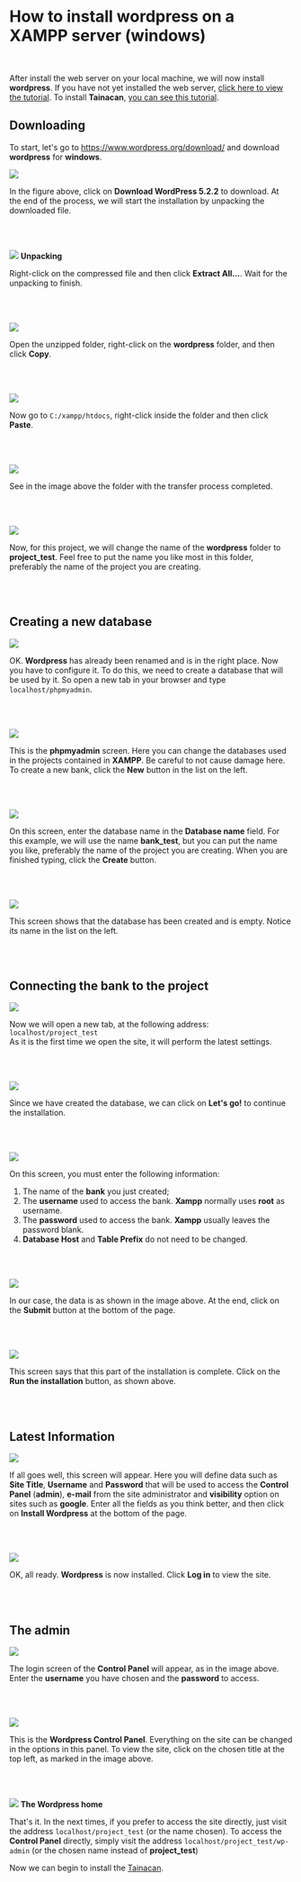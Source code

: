 # How to install wordpress on a XAMPP server (windows) #

<br>

After install the web server on your local machine, we will now install **wordpress**. If you have not yet installed the web server, [click here to view the tutorial](xampp#install-tainacan-on-a-local-windows-machine-no-server). To install **Tainacan**, [you can see this tutorial](tainacan#how-to-install-the-tainacan-plugin-on-wordpress).

## Downloading ##

To start, let's go to https://www.wordpress.org/download/ and download **wordpress** for **windows**.

![](/_assets/images/wordpress_01.png)

In the figure above, click on **Download WordPress 5.2.2** to download. At the end of the process, we will start the installation by unpacking the downloaded file.

<br><br>

![](/_assets/images/wordpress_02.png)
**Unpacking**

Right-click on the compressed file and then click **Extract All...**. Wait for the unpacking to finish.

<br><br>

![](/_assets/images/wordpress_03.png)

Open the unzipped folder, right-click on the **wordpress** folder, and then click **Copy**.

<br><br>

![](/_assets/images/wordpress_04.png)

Now go to `C:/xampp/htdocs`, right-click inside the folder and then click **Paste**.

<br><br>

![](/_assets/images/wordpress_05.png)

See in the image above the folder with the transfer process completed.

<br><br>

![](/_assets/images/wordpress_06.png)

Now, for this project, we will change the name of the **wordpress** folder to **project_test**. Feel free to put the name you like most in this folder, preferably the name of the project you are creating.

<br><br>

## Creating a new database ##

![](/_assets/images/wordpress_07.png)

OK. **Wordpress** has already been renamed and is in the right place. Now you have to configure it. To do this, we need to create a database that will be used by it. So open a new tab in your browser and type `localhost/phpmyadmin`.

<br><br>

![](/_assets/images/wordpress_08.png)

This is the **phpmyadmin** screen. Here you can change the databases used in the projects contained in **XAMPP**. Be careful to not cause damage here. To create a new bank, click the **New** button in the list on the left.

<br><br>

![](/_assets/images/wordpress_09.png)

On this screen, enter the database name in the **Database name** field. For this example, we will use the name **bank_test**, but you can put the name you like, preferably the name of the project you are creating. When you are finished typing, click the **Create** button.

<br><br>

![](/_assets/images/wordpress_10.png)

This screen shows that the database has been created and is empty. Notice its name in the list on the left.

<br><br>

## Connecting the bank to the project ##

![](/_assets/images/wordpress_11.png)

Now we will open a new tab, at the following address: `localhost/project_test`  
As it is the first time we open the site, it will perform the latest settings.

<br><br>

![](/_assets/images/wordpress_12.png)

Since we have created the database, we can click on **Let's go!** to continue the installation.

<br><br>

![](/_assets/images/wordpress_13.png)

On this screen, you must enter the following information:
1. The name of the **bank** you just created;
2. The **username** used to access the bank. **Xampp** normally uses **root** as username.
3. The **password** used to access the bank. **Xampp** usually leaves the password blank.
4. **Database Host** and **Table Prefix** do not need to be changed.

<br><br>

![](/_assets/images/wordpress_14.png)

In our case, the data is as shown in the image above. At the end, click on the **Submit** button at the bottom of the page.

<br><br>

![](/_assets/images/wordpress_15.png)

This screen says that this part of the installation is complete. Click on the **Run the installation** button, as shown above.

<br><br>

## Latest Information ##

![](/_assets/images/wordpress_16.png)

If all goes well, this screen will appear. Here you will define data such as **Site Title**, **Username** and **Password** that will be used to access the **Control Panel** (**admin**), **e-mail** from the site administrator and **visibility** option on sites such as **google**. Enter all the fields as you think better, and then click on **Install Wordpress** at the bottom of the page.

<br><br>

![](/_assets/images/wordpress_17.png)

OK, all ready. **Wordpress** is now installed. Click **Log in** to view the site.

<br><br>

## The admin ##

![](/_assets/images/wordpress_18.png)

The login screen of the **Control Panel** will appear, as in the image above. Enter the **username** you have chosen and the **password** to access.

<br><br>

![](/_assets/images/wordpress_19.png)

This is the **Wordpress Control Panel**. Everything on the site can be changed in the options in this panel. To view the site, click on the chosen title at the top left, as marked in the image above.

<br><br>

![](/_assets/images/wordpress_20.png)
**The Wordpress home**

That's it. In the next times, if you prefer to access the site directly, just visit the address `localhost/project_test` (or the name chosen). To access the **Control Panel** directly, simply visit the address `localhost/project_test/wp-admin` (or the chosen name instead of **project_test**)

Now we can begin to install the [Tainacan](tainacan#how-to-install-the-tainacan-plugin-on-wordpress).

<br><br>